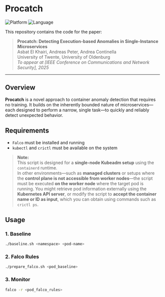 # Procatch

![Platform](https://img.shields.io/badge/platform-Kubernetes-blue)
![Language](https://img.shields.io/badge/script-Bash-green)

This repository contains the code for the paper:

> **Procatch: Detecting Execution-based Anomalies in Single-Instance Microservices**  
> Asbat El Khairi, Andreas Peter, Andrea Continella  
> University of Twente, University of Oldenburg  
> *To appear at [IEEE Conference on Communications and Network Security], 2025*

---

## Overview

**Procatch** is a novel approach to container anomaly detection that requires no training. It builds on the inherently bounded nature of microservices—each designed to perform a narrow, single task—to quickly and reliably detect unexpected behavior.


## Requirements

- `Falco` must be installed and running
- `kubectl` and `crictl` must be available on the system

> **Note:**  
> This script is designed for a **single-node Kubeadm setup** using the `containerd` runtime.  
> In other environments—such as **managed clusters** or setups where the **control plane is not accessible from worker nodes**—the script must be executed **on the worker node** where the target pod is running. You might retrieve pod information externally using the **Kubernetes API server**, or modify the script to **accept the container name or ID as input**, which you can obtain using commands such as `crictl ps`.


## Usage

### 1. Baseline

```bash
./baseline.sh <namespace> <pod-name> 
```
### 2. Falco Rules

```bash
./prepare_falco.sh <pod_baseline> 
```

### 3. Monitor

```bash
falco -r <pod_falco_rules> 
```
